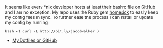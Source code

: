 It seems like every \*nix developer hosts at least their bashrc file on GitHub
and I am no exception. My repo uses the Ruby gem [homesick][homesick] to easily
keep my config files in sync. To further ease the process I can install or
update my config by running

```
bash <( curl -L http://bit.ly/jacobwalker )
```

* [My Dotfiles on GitHub][source]

[source]: https://github.com/jcbwlkr/mydotfiles
[homesick]: https://github.com/technicalpickles/homesick

